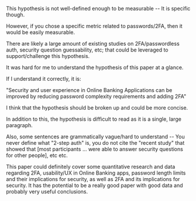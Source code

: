 This hypothesis is not well-defined enough to be measurable -- It is specific though.

However, if you chose a specific metric related to passwords/2FA, then it would be easily measurable.

There are likely a large amount of existing studies on 2FA/passwordless auth, security question guessability, etc; that could be leveraged to support/challenge this hypothesis.

It was hard for me to understand the hypothesis of this paper at a glance.

If I understand it correctly, it is:

"Security and user experience  in Online Banking Applications can be improved by reducing password complexity requirements and adding 2FA"

I think that the hypothesis should be broken up and could be more concise.

In addition to this, the hypothesis is difficult to read as it is a single, large paragraph. 

Also, some sentences are grammatically vague/hard to understand -- You never define what "2-step auth" is, you do not cite the "recent study" that showed that [most participants ... were able to answer security questions for other people], etc etc.

This paper could definitely cover some quantitative research and data regarding 2FA, usability/UX in Online Banking apps, password length limits and their implications for security, as well as 2FA and its implications for security. It has the potential to be a really good paper with good data and probably very useful conclusions.